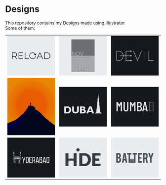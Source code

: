 # Designs
This repository contains my Designs made using Illustrator.<br>
Some of them:<br>
<table>
<tr><td><img src="./2020-11/png/25.11.2020.png"></td><td><img src="./2020-11/png/26.11.2020.png"></td><td><img src="./2020-12/png/10.12.2020.png"></td></tr>
<tr><td><img src="./2020-11/png/15.11.2020.png"></td><td><img src="./2020-12/png/14.12.2020.png"></td><td><img src="./2020-12/png/27.12.2020.png"></td></tr>
<tr><td><img src="./2020-12/png/20.12.2020.png"></td><td><img src="./2020-11/png/23.11.2020.png"></td><td><img src="./2020-11/png/28.11.2020.png"></td></tr>
</table>
